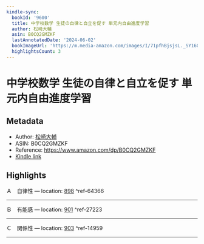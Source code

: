 ```yaml
---
kindle-sync:
  bookId: '9600'
  title: 中学校数学 生徒の自律と自立を促す 単元内自由進度学習
  author: 松崎大輔
  asin: B0CQ2GMZKF
  lastAnnotatedDate: '2024-06-02'
  bookImageUrl: 'https://m.media-amazon.com/images/I/71pfhBjsjsL._SY160.jpg'
  highlightsCount: 3
---
```

# 中学校数学 生徒の自律と自立を促す 単元内自由進度学習
## Metadata
* Author: [松崎大輔](https://www.amazon.comundefined)
* ASIN: B0CQ2GMZKF
* Reference: https://www.amazon.com/dp/B0CQ2GMZKF
* [Kindle link](kindle://book?action=open&asin=B0CQ2GMZKF)

## Highlights
Ａ　自律性 — location: [898](kindle://book?action=open&asin=B0CQ2GMZKF&location=898) ^ref-64366

---
Ｂ　有能感 — location: [901](kindle://book?action=open&asin=B0CQ2GMZKF&location=901) ^ref-27223

---
Ｃ　関係性 — location: [903](kindle://book?action=open&asin=B0CQ2GMZKF&location=903) ^ref-14959

---

